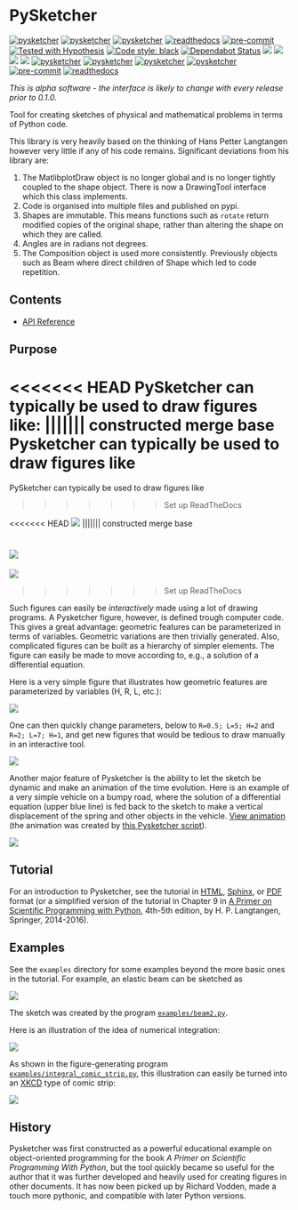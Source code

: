 # PySketcher

[![pysketcher](https://api.codeclimate.com/v1/badges/eae2c2aa97080fbfed7e/maintainability)](https://codeclimate.com/github/rvodden/pysketcher/maintainability)
[![pysketcher](https://api.codeclimate.com/v1/badges/eae2c2aa97080fbfed7e/test_coverage)](https://codeclimate.com/github/rvodden/pysketcher/test_coverage)
[![pysketcher](https://circleci.com/gh/rvodden/pysketcher.svg?style=shield)](https://app.circleci.com/pipelines/github/rvodden/pysketcher)
[![readthedocs](https://readthedocs.org/projects/pysketcher/badge/?version=latest&style=flat)](https://pysketcher.readthedocs.io/en/latest/)
[![pre-commit](https://img.shields.io/badge/pre--commit-enabled-brightgreen?logo=pre-commit&logoColor=white)](https://github.com/pre-commit/pre-commit)
[![Tested with Hypothesis](https://img.shields.io/badge/hypothesis-tested-brightgreen.svg)](https://hypothesis.readthedocs.io/)
[![Code style: black](https://img.shields.io/badge/code%20style-black-000000.svg)](https://github.com/psf/black)
[![Dependabot Status](https://api.dependabot.com/badges/status?host=github&repo=rvodden/pysketcher)](https://dependabot.com)
[![](https://api.codeclimate.com/v1/badges/eae2c2aa97080fbfed7e/maintainability)](https://codeclimate.com/github/rvodden/pysketcher/maintainability)
[![](https://api.codeclimate.com/v1/badges/eae2c2aa97080fbfed7e/test_coverage)](https://codeclimate.com/github/rvodden/pysketcher/test_coverage)
[![](https://circleci.com/gh/rvodden/pysketcher.svg?style=shield)](https://app.circleci.com/pipelines/github/rvodden/pysketcher)
[![](https://readthedocs.org/projects/pysketcher/badge/?version=latest&style=flat)](https://pysketcher.readthedocs.io/en/latest/)
[![pysketcher](https://circleci.com/gh/rvodden/pysketcher.svg?style=shield)](https://app.circleci.com/pipelines/github/rvodden/pysketcher)
[![pysketcher](https://api.codeclimate.com/v1/badges/eae2c2aa97080fbfed7e/maintainability)](https://codeclimate.com/github/rvodden/pysketcher/maintainability)
[![pysketcher](https://api.codeclimate.com/v1/badges/eae2c2aa97080fbfed7e/test_coverage)](https://codeclimate.com/github/rvodden/pysketcher/test_coverage)
[![pysketcher](https://circleci.com/gh/rvodden/pysketcher.svg?style=shield)](https://app.circleci.com/pipelines/github/rvodden/pysketcher)
[![pre-commit](https://img.shields.io/badge/pre--commit-enabled-brightgreen?logo=pre-commit&logoColor=white)](https://github.com/pre-commit/pre-commit)
[![readthedocs](https://readthedocs.org/projects/pysketcher/badge/?version=latest&style=flat)](https://pysketcher.readthedocs.io/en/latest/)

*This is alpha software - the interface is likely to change with every release prior to 0.1.0.*

Tool for creating sketches of physical and mathematical problems in terms of Python code.

This library is very heavily based on the thinking of Hans Petter Langtangen however
very little if any of his code remains. Significant deviations from his library are:

1) The MatlibplotDraw object is no longer global and is no longer tightly coupled to the shape object. There is now a
DrawingTool interface which this class implements.
1) Code is organised into multiple files and published on pypi.
1) Shapes are immutable. This means functions such as `rotate` return modified
copies of the original shape, rather than altering the shape on which they are called.
1) Angles are in radians not degrees.
1) The Composition object is used more consistently. Previously objects such as Beam
where direct children of Shape which led to code repetition.

## Contents
* [API Reference](source/modules.rst)

## Purpose

<<<<<<< HEAD
PySketcher can typically be used to draw figures like:
||||||| constructed merge base
Pysketcher can typically be used to draw figures like
=======
PySketcher can typically be used to draw figures like
>>>>>>> Set up ReadTheDocs

<<<<<<< HEAD
![](_static/wheel_on_inclined_plane.png)
||||||| constructed merge base
<!-- <img src="doc/src/tut/fig-tut/wheel_on_inclined_plane.png" width=600> -->
![](doc/src/tut/fig-tut/wheel_on_inclined_plane.png)
=======
<!-- <img src="doc/src/tut/fig-tut/wheel_on_inclined_plane.png" width=600> -->
![](docs/src/tut/fig-tut/wheel_on_inclined_plane.png)
>>>>>>> Set up ReadTheDocs

Such figures can easily be *interactively* made using a lot of drawing
programs.  A Pysketcher figure, however, is defined trough
computer code. This gives a great advantage: geometric features can be
parameterized in terms of variables. Geometric variations are then
trivially generated. Also, complicated figures can be built as a
hierarchy of simpler elements.  The figure can easily be made to move
according to, e.g., a solution of a differential equation.

Here is a very simple figure that illustrates how geometric features are
parameterized by variables (H, R, L, etc.):

<!-- <img src="doc/src/tut/fig-tut/vehicle0_dim.png" width=600> -->
![](docs/src/tut/fig-tut/vehicle0_dim.png)

One can then quickly change parameters, below to
`R=0.5; L=5; H=2` and `R=2; L=7; H=1`, and get new figures that would be
tedious to draw manually in an interactive tool.

<!-- <img src="doc/src/tut/fig-tut/vehicle_v23.png" width=800> -->
![](docs/src/tut/fig-tut/vehicle_v23.png)

Another major feature of Pysketcher is the ability to let the
sketch be dynamic and make an animation of the time evolution.
Here is an example of a very simple vehicle on a bumpy road,
where the solution of a differential equation (upper blue line) is fed
back to the sketch to make a vertical displacement of the spring and
other objects in the vehicle. [View animation](http://hplgit.github.io/bumpy/doc/src/mov-bumpy/m2_k1_5_b0_2/index.html) (the animation was created by
[this Pysketcher script](https://github.com/hplgit/bumpy/blob/master/doc/src/fig-bumpy/bumpy_road_fig.py)).

<!-- <img src="http://hplgit.github.io/bumpy/doc/src/mov-bumpy/m2_k1_5_b0_2/tmp_frame_0030.png" width=600> -->
![](http://hplgit.github.io/bumpy/doc/src/mov-bumpy/m2_k1_5_b0_2/tmp_frame_0030.png)


## Tutorial

For an introduction to Pysketcher, see the tutorial in [HTML](http://hplgit.github.io/pysketcher/doc/pub/tutorial/pysketcher.html), [Sphinx](http://hplgit.github.io/pysketcher/doc/pub/tutorial/html/index.html), or [PDF](http://hplgit/github.io/pysketcher/doc/pub/tutorial/pysketcher.pdf) format (or a simplified version of
the tutorial in Chapter 9 in [A Primer on Scientific Programming with Python](http://www.amazon.com/Scientific-Programming-Computational-Science-Engineering/dp/3642549586/ref=sr_1_2?s=books&ie=UTF8&qid=1407225588&sr=1-2&keywords=langtangen), 4th-5th edition, by H. P. Langtangen, Springer, 2014-2016).

## Examples

See the `examples` directory for some examples beyond the more basic
ones in the tutorial.
For example, an elastic beam can be sketched as

<!-- <img src="fig/beam2_3.png" width=600> -->
![](fig/beam2_3.png)

The sketch was created by the program [`examples/beam2.py`](https://github.com/hplgit/pysketcher/tree/master/examples/beam2.py).

Here is an illustration of the idea of numerical integration:

<!-- <img src="fig/integral_noncomic_strip.png" width=800> -->
![](fig/integral_noncomic_strip.png)

As shown in the figure-generating program [`examples/integral_comic_strip.py`](https://github.com/hplgit/pysketcher/tree/master/examples/integral_comic_strip.py),
this illustration can easily be turned into an [XKCD](http://xkcd.com) type of comic strip:

<!-- <img src="fig/integral_comic_strip.png" width=800> -->
![](fig/integral_comic_strip.png)


## History

Pysketcher was first constructed as a powerful educational example on
object-oriented programming for the book
*A Primer on Scientific Programming With Python*, but the tool quickly
became so useful for the author that it was further developed and
heavily used for creating figures in other documents. It has now been picked up by Richard
Vodden, made a touch more pythonic, and compatible with later Python versions.
